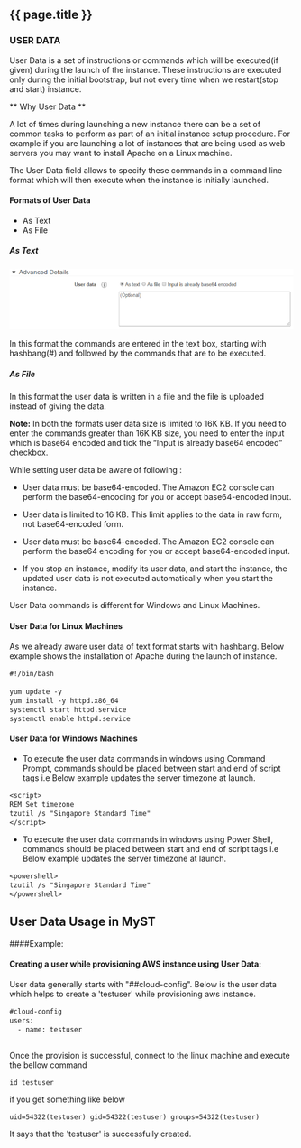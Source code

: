 ## {{ page.title }}

###  USER DATA


User Data is a set of instructions or commands which will be executed(if given) during the launch of the instance. These instructions are executed only during the initial bootstrap, but not every time when we restart(stop and start) instance.

** Why User Data **

A lot of times during launching a new instance there can be a set of common tasks to perform as part of an initial instance setup procedure. For example if you are launching a lot of instances that are being used as web servers you may want to install Apache on a Linux machine.

The User Data field allows to specify these commands in a command line format which will then execute when the instance is initially launched.

#### Formats of User Data

* As Text
* As File

##### As Text

![](img/AWSUD.png)



In this format the commands are entered in the text box, starting with hashbang(#) and followed by the commands that are to be executed.

##### As File

In this format the user data is written in a file and the file is uploaded instead of giving the data.

**Note:**
In both the formats user data size is limited to 16K KB. If you need to enter the commands greater than 16K KB size, you need to enter the input which is base64 encoded and tick the “Input is already base64 encoded” checkbox.



While setting user data be aware of following :

* User data must be base64-encoded. The Amazon EC2 console can perform the base64-encoding for you or accept base64-encoded input.

* User data is limited to 16 KB. This limit applies to the data in raw form, not base64-encoded form.

* User data must be base64-encoded. The Amazon EC2 console can perform the base64 encoding for you or accept base64-encoded input.

* If you stop an instance, modify its user data, and start the instance, the updated user data is not executed automatically when you start the instance.

User Data commands is different for Windows and Linux Machines.

#### User Data for Linux Machines

As we already aware user data of text format starts with hashbang.
Below example shows the installation of Apache during the launch of instance.



```
#!/bin/bash

yum update -y
yum install -y httpd.x86_64
systemctl start httpd.service
systemctl enable httpd.service

```

#### User Data for Windows Machines

* To execute the user data commands in windows using Command Prompt, commands should be placed between start and end of script tags i.e <script></script>
Below example updates the server timezone at launch.

```
<script>
REM Set timezone
tzutil /s "Singapore Standard Time"
</script>

```

* To execute the user data commands in windows using Power Shell, commands should be placed between start and end of script tags i.e <powershell></powershell>
Below example updates the server timezone at launch.

```
<powershell>
tzutil /s "Singapore Standard Time"
</powershell>

```

## User Data Usage in MyST

####Example:

#### Creating a user while provisioning AWS instance using User Data:

User data generally starts with "##cloud-config".
Below is the user data which helps to create a 'testuser' while provisioning aws instance.

```
#cloud-config
users:
  - name: testuser
  
```
Once the provision is successful, connect to the linux machine and execute the bellow command 

```
id testuser

```
if you get something like below

```
uid=54322(testuser) gid=54322(testuser) groups=54322(testuser)

```

It says that the 'testuser' is successfully created.
